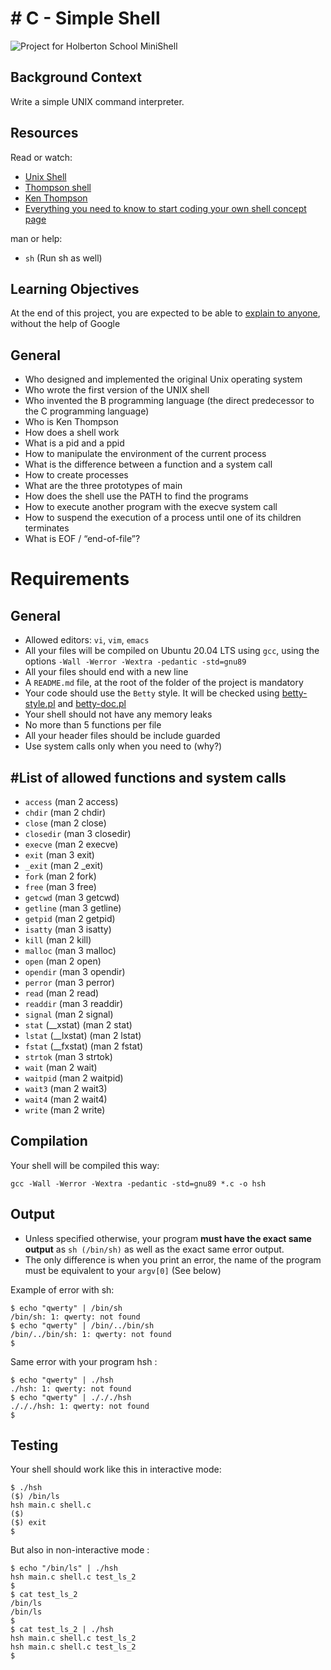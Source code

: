 <!DOCTYPE html>
<html>

<head>
  <meta charset="utf-8">
  <meta name="viewport" content="width=device-width, initial-scale=1.0">
  <link rel="stylesheet" href="https://stackedit.io/style.css" />
</head>

<body class="stackedit">
  <div class="stackedit__html"><h1 id="c---simple-shell"># C - Simple Shell</h1>
<p><img src="https://i.ibb.co/k90MFrD/ST-14.png" alt="Project for Holberton School MiniShell"></p>
<h2 id="background-context">Background Context</h2>
<p>Write a simple UNIX command interpreter.</p>
<h2 id="resources">Resources</h2>
<p>Read or watch:</p>
<ul>
<li><a href="https://en.wikipedia.org/wiki/Unix_shell">Unix Shell</a></li>
<li><a href="https://en.wikipedia.org/wiki/Unix_shell">Thompson shell</a></li>
<li><a href="https://en.wikipedia.org/wiki/Ken_Thompson">Ken Thompson</a></li>
<li><a href="https://www.google.com">Everything you need to know to start coding your own shell concept page</a></li>
</ul>
<p>man or help:</p>
<ul>
<li><code>sh</code> (Run sh as well)</li>
</ul>
<h2 id="learning-objectives">Learning Objectives</h2>
<p>At the end of this project, you are expected to be able to <a href="https://fs.blog/feynman-learning-technique/">explain to anyone</a>, without the help of Google</p>
<h2 id="general">General</h2>
<ul>
<li>Who designed and implemented the original Unix operating system</li>
<li>Who wrote the first version of the UNIX shell</li>
<li>Who invented the B programming language (the direct predecessor to the C programming language)</li>
<li>Who is Ken Thompson</li>
<li>How does a shell work</li>
<li>What is a pid and a ppid</li>
<li>How to manipulate the environment of the current process</li>
<li>What is the difference between a function and a system call</li>
<li>How to create processes</li>
<li>What are the three prototypes of main</li>
<li>How does the shell use the PATH to find the programs</li>
<li>How to execute another program with the execve system call</li>
<li>How to suspend the execution of a process until one of its children terminates</li>
<li>What is EOF / “end-of-file”?</li>
</ul>
<h1 id="requirements">Requirements</h1>
<h2 id="general-1">General</h2>
<ul>
<li>Allowed editors: <code>vi</code>, <code>vim</code>, <code>emacs</code></li>
<li>All your files will be compiled on Ubuntu 20.04 LTS using <code>gcc</code>, using the options <code>-Wall -Werror -Wextra -pedantic -std=gnu89</code></li>
<li>All your files should end with a new line</li>
<li>A <code>README.md</code> file, at the root of the folder of the project is mandatory</li>
<li>Your code should use the <code>Betty</code> style. It will be checked using <a href="https://github.com/holbertonschool/Betty/blob/master/betty-style.pl">betty-style.pl</a> and <a href="https://github.com/holbertonschool/Betty/blob/master/betty-doc.pl">betty-doc.pl</a></li>
<li>Your shell should not have any memory leaks</li>
<li>No more than 5 functions per file</li>
<li>All your header files should be include guarded</li>
<li>Use system calls only when you need to (why?)</li>
</ul>
<h2 id="list-of-allowed-functions-and-system-calls">#List of allowed functions and system calls</h2>
<ul>
<li><code>access</code> (man 2 access)</li>
<li><code>chdir</code> (man 2 chdir)</li>
<li><code>close</code> (man 2 close)</li>
<li><code>closedir</code> (man 3 closedir)</li>
<li><code>execve</code> (man 2 execve)</li>
<li><code>exit</code> (man 3 exit)</li>
<li><code>_exit</code> (man 2 _exit)</li>
<li><code>fork</code> (man 2 fork)</li>
<li><code>free</code> (man 3 free)</li>
<li><code>getcwd</code> (man 3 getcwd)</li>
<li><code>getline</code> (man 3 getline)</li>
<li><code>getpid</code> (man 2 getpid)</li>
<li><code>isatty</code> (man 3 isatty)</li>
<li><code>kill</code> (man 2 kill)</li>
<li><code>malloc</code> (man 3 malloc)</li>
<li><code>open</code> (man 2 open)</li>
<li><code>opendir</code> (man 3 opendir)</li>
<li><code>perror</code> (man 3 perror)</li>
<li><code>read</code> (man 2 read)</li>
<li><code>readdir</code> (man 3 readdir)</li>
<li><code>signal</code> (man 2 signal)</li>
<li><code>stat</code> (__xstat) (man 2 stat)</li>
<li><code>lstat</code> (__lxstat) (man 2 lstat)</li>
<li><code>fstat</code> (__fxstat) (man 2 fstat)</li>
<li><code>strtok</code> (man 3 strtok)</li>
<li><code>wait</code> (man 2 wait)</li>
<li><code>waitpid</code> (man 2 waitpid)</li>
<li><code>wait3</code> (man 2 wait3)</li>
<li><code>wait4</code> (man 2 wait4)</li>
<li><code>write</code> (man 2 write)</li>
</ul>
<h2 id="compilation">Compilation</h2>
<p>Your shell will be compiled this way:</p>
<pre><code>gcc -Wall -Werror -Wextra -pedantic -std=gnu89 *.c -o hsh
</code></pre>
<h2 id="output">Output</h2>
<ul>
<li>Unless specified otherwise, your program <strong>must have the exact same output</strong> as <code>sh (/bin/sh)</code> as well as the exact same error output.</li>
<li>The only difference is when you print an error, the name of the program must be equivalent to your <code>argv[0]</code> (See below)</li>
</ul>
<p>Example of error with sh:</p>
<pre><code>$ echo "qwerty" | /bin/sh
/bin/sh: 1: qwerty: not found
$ echo "qwerty" | /bin/../bin/sh
/bin/../bin/sh: 1: qwerty: not found
$
</code></pre>
<p>Same error with your program hsh :</p>
<pre><code>$ echo "qwerty" | ./hsh
./hsh: 1: qwerty: not found
$ echo "qwerty" | ./././hsh
./././hsh: 1: qwerty: not found
$
</code></pre>
<h2 id="testing">Testing</h2>
<p>Your shell should work like this in interactive mode:</p>
<pre><code>$ ./hsh
($) /bin/ls
hsh main.c shell.c
($)
($) exit
$
</code></pre>
<p>But also in non-interactive mode :</p>
<pre><code>$ echo "/bin/ls" | ./hsh
hsh main.c shell.c test_ls_2
$
$ cat test_ls_2
/bin/ls
/bin/ls
$
$ cat test_ls_2 | ./hsh
hsh main.c shell.c test_ls_2
hsh main.c shell.c test_ls_2
$
</code></pre>
</div>
</body>

</html>
